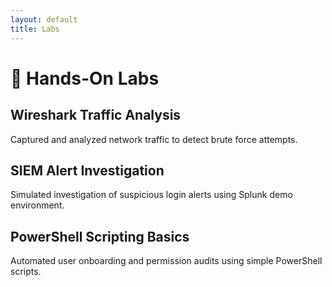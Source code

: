 ```yaml
---
layout: default
title: Labs
---
```


# 🧪 Hands-On Labs

## Wireshark Traffic Analysis
Captured and analyzed network traffic to detect brute force attempts.

## SIEM Alert Investigation
Simulated investigation of suspicious login alerts using Splunk demo environment.

## PowerShell Scripting Basics
Automated user onboarding and permission audits using simple PowerShell scripts.
